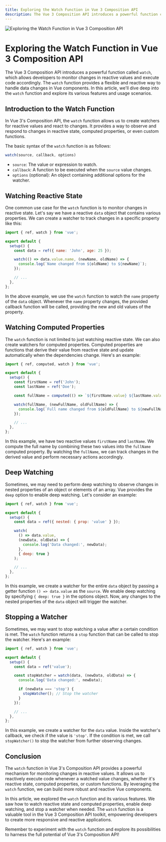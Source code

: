 ```yaml
---
title: Exploring the Watch Function in Vue 3 Composition API
description: The Vue 3 Composition API introduces a powerful function called `watch`, which allows developers to monitor changes in reactive values and execute code accordingly.
---
```



![Exploring the Watch Function in Vue 3 Composition API](/posts/vue.png)


# Exploring the Watch Function in Vue 3 Composition API

The Vue 3 Composition API introduces a powerful function called `watch`, which allows developers to monitor changes in reactive values and execute code accordingly. The `watch` function provides a flexible and reactive way to handle data changes in Vue components. In this article, we'll dive deep into the `watch` function and explore its various features and usage scenarios.

## Introduction to the Watch Function

In Vue 3's Composition API, the `watch` function allows us to create watchers for reactive values and react to changes. It provides a way to observe and respond to changes in reactive state, computed properties, or even custom functions.

The basic syntax of the `watch` function is as follows:

```javascript
watch(source, callback, options)
```

- `source`: The value or expression to watch.
- `callback`: A function to be executed when the `source` value changes.
- `options` (optional): An object containing additional options for the watcher.

## Watching Reactive State

One common use case for the `watch` function is to monitor changes in reactive state. Let's say we have a reactive `data` object that contains various properties. We can create a watcher to track changes in a specific property like this:

```javascript
import { ref, watch } from 'vue';

export default {
  setup() {
    const data = ref({ name: 'John', age: 25 });

    watch(() => data.value.name, (newName, oldName) => {
      console.log(`Name changed from ${oldName} to ${newName}`);
    });

    // ...
  },
};
```

In the above example, we use the `watch` function to watch the `name` property of the `data` object. Whenever the `name` property changes, the provided callback function will be called, providing the new and old values of the property.

## Watching Computed Properties

The `watch` function is not limited to just watching reactive state. We can also create watchers for computed properties. Computed properties are functions that derive their value from reactive state and update automatically when the dependencies change. Here's an example:

```javascript
import { ref, computed, watch } from 'vue';

export default {
  setup() {
    const firstName = ref('John');
    const lastName = ref('Doe');

    const fullName = computed(() => `${firstName.value} ${lastName.value}`);

    watch(fullName, (newFullName, oldFullName) => {
      console.log(`Full name changed from ${oldFullName} to ${newFullName}`);
    });

    // ...
  },
};
```

In this example, we have two reactive values `firstName` and `lastName`. We compute the full name by combining these two values into the `fullName` computed property. By watching the `fullName`, we can track changes in the derived value and perform necessary actions accordingly.

## Deep Watching

Sometimes, we may need to perform deep watching to observe changes in nested properties of an object or elements of an array. Vue provides the `deep` option to enable deep watching. Let's consider an example:

```javascript
import { ref, watch } from 'vue';

export default {
  setup() {
    const data = ref({ nested: { prop: 'value' } });

    watch(
      () => data.value,
      (newData, oldData) => {
        console.log('Data changed:', newData);
      },
      { deep: true }
    );

    // ...
  },
};
```

In this example, we create a watcher for the entire `data` object by passing a getter function `() => data.value` as the `source`. We enable deep watching by specifying `{ deep: true }` in the options object. Now, any changes to the nested properties of the `data` object will trigger the watcher.

## Stopping a Watcher

Sometimes, we may want to stop watching a value after a certain condition is met. The `watch` function returns a `stop` function that can be called to stop the watcher. Here's an example:

```javascript
import { ref, watch } from 'vue';

export default {
  setup() {
    const data = ref('value');

    const stopWatcher = watch(data, (newData, oldData) => {
      console.log('Data changed:', newData);

      if (newData === 'stop') {
        stopWatcher(); // Stop the watcher
      }
    });

    // ...
  },
};
```

In this example, we create a watcher for the `data` value. Inside the watcher's callback, we check if the value is `'stop'`. If the condition is met, we call `stopWatcher()` to stop the watcher from further observing changes.

## Conclusion

The `watch` function in Vue 3's Composition API provides a powerful mechanism for monitoring changes in reactive values. It allows us to reactively execute code whenever a watched value changes, whether it's reactive state, computed properties, or custom functions. By leveraging the `watch` function, we can build more robust and reactive Vue components.

In this article, we explored the `watch` function and its various features. We saw how to watch reactive state and computed properties, enable deep watching, and stop a watcher when needed. The `watch` function is a valuable tool in the Vue 3 Composition API toolkit, empowering developers to create more responsive and reactive applications.

Remember to experiment with the `watch` function and explore its possibilities to harness the full potential of Vue 3's Composition API!
